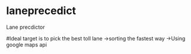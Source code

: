 # laneprecedict
Lane precdictor


#Ideal target is to pick the best toll lane
->sorting the fastest way
->Using google maps api

